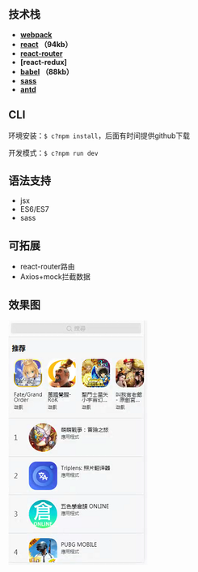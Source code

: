 ## 技术栈
- **[webpack](#webpack)**
- **[react](#react) （94kb）**
- **[react-router](#react-router)**
- **[react-redux]**
- **[babel](#babel) （88kb）**
- **[sass](#sass)**
- **[antd](#antd)**


## CLI
环境安装：`$ c?npm install`，后面有时间提供github下载

开发模式：`$ c?npm run dev `

## 语法支持
- jsx
- ES6/ES7
- sass

## 可拓展
- react-router路由
- Axios+mock拦截数据

## 效果图
![效果图](https://github.com/AnsonChans/dadi-demo/blob/master/result.png)
